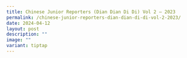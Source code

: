 ```yaml
---
title: Chinese Junior Reporters (Dian Dian Di Di) Vol 2 – 2023
permalink: /chinese-junior-reporters-dian-dian-di-di-vol-2-2023/
date: 2024-04-12
layout: post
description: ""
image: ""
variant: tiptap
---
```

